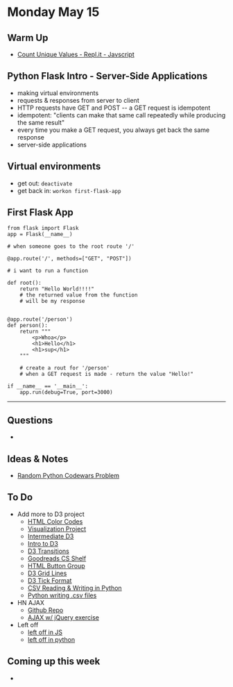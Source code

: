 # Monday May 15

## Warm Up

* [Count Unique Values - Repl.it - Javscript](https://repl.it/student/submissions/985276)

## Python Flask Intro - Server-Side Applications

* making virtual environments
* requests & responses from server to client
* HTTP requests have GET and POST -- a GET request is idempotent 
* idempotent: "clients can make that same call repeatedly while producing the same result"
* every time you make a GET request, you always get back the same response
* server-side applications

## Virtual environments 

* get out: `deactivate`
* get back in: `workon first-flask-app`

## First Flask App

```
from flask import Flask
app = Flask(__name__)

# when someone goes to the root route '/'

@app.route('/', methods=["GET", "POST"])

# i want to run a function

def root(): 
    return "Hello World!!!!"
    # the returned value from the function
    # will be my response


@app.route('/person')
def person(): 
    return """
        <p>Whoa</p>
        <h1>Hello</h1>
        <h1>sup</h1>
    """

    # create a rout for '/person'
    # when a GET request is made - return the value "Hello!"

if __name__ == '__main__':
    app.run(debug=True, port=3000)
```

************************************

## Questions 

* 

## Ideas & Notes

* [Random Python Codewars Problem](https://www.codewars.com/kata/convert-color-image-to-greyscale/train/python)

## To Do

* Add more to D3 project
	* [HTML Color Codes](http://htmlcolorcodes.com/)
	* [Visualization Project](https://github.com/rithmschool/visualization_project)
	* [Intermediate D3](https://github.com/rithmschool/intermediate_javascript/blob/master/unit-02/10-intermediate-d3.md)
	* [Intro to D3](https://github.com/rithmschool/intro_to_d3)
	* [D3 Transitions](https://github.com/d3/d3-transition)
	* [Goodreads CS Shelf](https://www.goodreads.com/shelf/show/computer-science)
	* [HTML Button Group](https://www.w3schools.com/howto/howto_css_button_group.asp)
	* [D3 Grid Lines](https://bl.ocks.org/d3noob/c506ac45617cf9ed39337f99f8511218)
	* [D3 Tick Format](https://bl.ocks.org/mbostock/9764126)
	* [CSV Reading & Writing in Python](https://docs.python.org/dev/library/csv.html#csv.writer)
	* [Python writing .csv files](http://stackoverflow.com/questions/15727084/writing-csv-files-from-for-loops-and-lists)
* HN AJAX
	* [Github Repo](https://github.com/HackerNews/API)
	* [AJAX w/ jQuery exercise](https://github.com/rithmschool/intermediate_javascript_exercises/tree/master/ajax_with_jquery_exercise)
* Left off
	* [left off in JS](https://www.rithmschool.com/courses/intermediate-javascript-part-2/how-the-web-works-http-rest)
	* [left off in python](https://www.rithmschool.com/courses/python-fundamentals-part-1/python-functions-exercises)		 

## Coming up this week

* 

